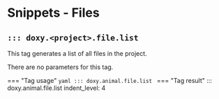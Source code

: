 # Snippets - Files

## `::: doxy.<project>.file.list`

This tag generates a list of all files in the project.

There are no parameters for this tag.

=== "Tag usage"
    ```yaml
    ::: doxy.animal.file.list
    ```
=== "Tag result"
::: doxy.animal.file.list
indent_level: 4
